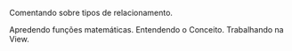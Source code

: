 Comentando sobre tipos de relacionamento.

Apredendo funções matemáticas.
Entendendo o Conceito.
Trabalhando na View.
